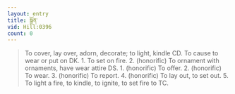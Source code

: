 ```yaml
---
layout: entry
title: སྒྲོན་
vid: Hill:0396
count: 0
---
```

> To cover, lay over, adorn, decorate; to light, kindle CD\. To cause to wear or put on DK\. 1\. To set on fire\. 2\. (honorific) To ornament with ornaments, have wear attire DS\. 1\. (honorific) To offer\. 2\. (honorific) To wear\. 3\. (honorific) To report\. 4\. (honorific) To lay out, to set out\. 5\. To light a fire, to kindle, to ignite, to set fire to TC\.


